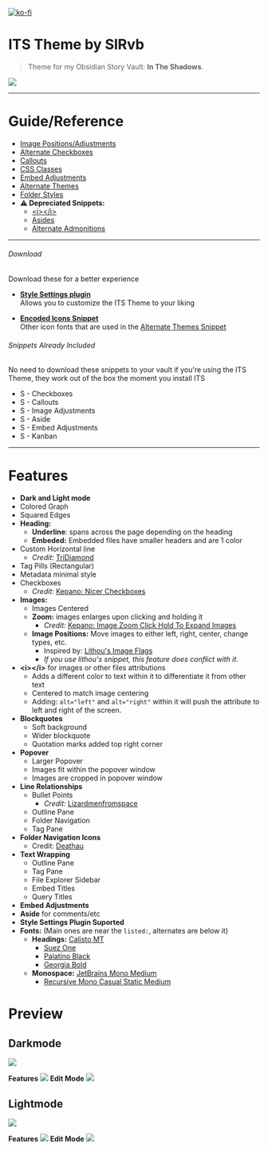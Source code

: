[![ko-fi](https://ko-fi.com/img/githubbutton_sm.svg)](https://ko-fi.com/N4N64JN4L)

# ITS Theme by SlRvb

> Theme for my Obsidian Story Vault: **In The Shadows**.

![](ITS.png)

---
# Guide/Reference

- [Image Positions/Adjustments](https://github.com/SlRvb/Obsidian--ITS-Theme/blob/main/Guide/Image-Positions.md)
- [Alternate Checkboxes](https://github.com/SlRvb/Obsidian--ITS-Theme/blob/main/Guide/Alternate-Checkboxes.md)
- [Callouts](https://github.com/SlRvb/Obsidian--ITS-Theme/blob/main/Guide/Callouts.md)
- [CSS Classes](https://github.com/SlRvb/Obsidian--ITS-Theme/blob/main/Guide/CSS-Classes.md)
- [Embed Adjustments](https://github.com/SlRvb/Obsidian--ITS-Theme/blob/main/Guide/Embed-Adjustments.md)
- [Alternate Themes](https://github.com/SlRvb/Obsidian--ITS-Theme/blob/main/Guide/Alternate-Themes.md)
- [Folder Styles](https://github.com/SlRvb/Obsidian--ITS-Theme/blob/main/Guide/Snippet--Folder-Styles.md)
- **⚠ Depreciated Snippets:**
	- [\<i>\</i>](https://github.com/SlRvb/Obsidian--ITS-Theme/blob/main/Guide/HTML-I-Attributes.md)
	- [Asides](https://github.com/SlRvb/Obsidian--ITS-Theme/blob/main/Guide/Asides.md)
	- [Alternate Admonitions](https://github.com/SlRvb/Obsidian--ITS-Theme/blob/main/Guide/Alternate-Admonitions.md)

---
###### Download
Download these for a better experience

- **[Style Settings plugin](https://github.com/mgmeyers/obsidian-style-settings)** <br> Allows you to customize the ITS Theme to your liking

- **[Encoded Icons Snippet](https://github.com/SlRvb/Obsidian--ITS-Theme/blob/main/Snippets/S%20-%20Encoded%20Icons.css)** <br> Other icon fonts that are used in the [Alternate Themes Snippet](https://github.com/SlRvb/Obsidian--ITS-Theme/blob/main/Guide/Alternate-Themes.md)

###### Snippets Already Included
No need to download these snippets to your vault if you're using the ITS Theme, they work out of the box the moment you install ITS

- S - Checkboxes
- S - Callouts
- S - Image Adjustments
- S - Aside
- S - Embed Adjustments
- S - Kanban

---
# Features
- **Dark and Light mode**
- Colored Graph
- Squared Edges
- **Heading:**
	- **Underline**: spans across the page depending on the heading
	- **Embeded:** Embedded files have smaller headers and are 1 color
- Custom Horizontal line
	- *Credit:* [TriDiamond](https://forum.obsidian.md/t/meta-post-common-css-hacks/1978/223)
- Tag Pills (Rectangular)
- Metadata minimal style
- Checkboxes
	- *Credit:* [Kepano: Nicer Checkboxes](https://forum.obsidian.md/t/nicer-checkboxes/2238)
- **Images:**
	- Images Centered
	- **Zoom:** images enlarges upon clicking and holding it 
		- *Credit:* [Kepano: Image Zoom Click Hold To Expand Images](https://forum.obsidian.md/t/image-zoom-click-hold-to-expand-images/5164)
	- **Image Positions:** Move images to either left, right, center, change types, etc.
		- Inspired by: [Lithou's Image Flags](https://github.com/Lithou/Sandbox/blob/main/.obsidian/snippets/pub-Image%20Flags.css)
		- *If you use lithou's snippet, this feature does conflict with it.*
- **\<i>\</i>** for images or other files attributions
	- Adds a different color to text within it to differentiate it from other text
	- Centered to match image centering
	- Adding: `alt="left"` and `alt="right"` within it will push the attribute to left and right of the screen.
- **Blockquotes**
	- Soft background
	- Wider blockquote
	- Quotation marks added top right corner
- **Popover**
	- Larger Popover
	- Images fit within the popover window
	- Images are cropped in popover window
- **Line Relationships**
	- Bullet Points
		- *Credit:* [Lizardmenfromspace](https://forum.obsidian.md/t/meta-post-common-css-hacks/1978/2)
	- Outline Pane
	- Folder Navigation
	- Tag Pane
- **Folder Navigation Icons**
	- Credit: [Deathau](https://forum.obsidian.md/t/meta-post-common-css-hacks/1978/109)
- **Text Wrapping**
	- Outline Pane
	- Tag Pane
	- File Explorer Sidebar
	- Embed Titles
	- Query Titles
- **Embed Adjustments**
- **Aside** for comments/etc
- **Style Settings Plugin Suported**
- **Fonts:** (Main ones are near the `listed:`, alternates are below it)
	- **Headings:** [Calisto MT]()
		- [Suez One](https://fonts.google.com/specimen/Suez+One)
		- [Palatino Black](https://www.fonts.com/font/linotype/palatino/black)
		- [Georgia Bold](https://www.fonts.com/font/microsoft-corporation/georgia/bold)
	- **Monospace:** [JetBrains Mono Medium](https://www.jetbrains.com/lp/mono/)
		- [Recursive Mono Casual Static Medium](https://www.recursive.design/)

# Preview

## Darkmode
![](Images/Darkmode.png)

**Features**
![](Images/Darkmode-Features.png)
**Edit Mode**
![](Images/Darkmode-Editing.png)

## Lightmode

![](Images/Lightmode.png)

**Features**
![](Images/Lightmode-Features.png)
**Edit Mode**
![](Images/Lightmode-Editing.png)

